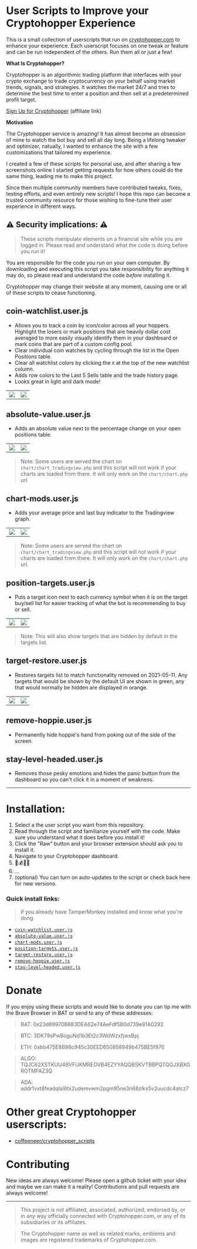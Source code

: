 # User Scripts to Improve your Cryptohopper Experience

This is a small collection of userscripts that run on [cryptohopper.com](https://www.cryptohopper.com/?atid=16750) to enhance your experience. Each userscript focuses on one tweak or feature and can be run independent of the others. Run them all or just a few!

**What Is Cryptohopper?**

Cryptohopper is an algorithmic trading platform that interfaces with your crypto exchange to trade cryptocurrency on your behalf using market trends, signals, and strategies. It watches the market 24/7 and tries to determine the best time to enter a position and then sell at a predetermined profit target.

[Sign Up for Cryptohopper](https://www.cryptohopper.com/?atid=16750) (affiliate link)

**Motivation**

The Cryptohopper service is amazing! It has almost become an obsession of mine to watch the bot buy and sell all day long. Being a lifelong tweaker and optimizer, natually, I wanted to enhance the site with a few customizations that tailored my experience.

I created a few of these scripts for personal use, and after sharing a few screenshots online I started getting requests for how others could do the same thing, leading me to make this project.

Since then multiple community members have contributed tweaks, fixes, testing efforts, and even entirely new scripts! I hope this repo can become a trusted community resource for those wishing to fine-tune their user experience in different ways.

## ⚠️ Security implications: ⚠️

> These scripts manipulate elements on a financial site while you are logged in. Please read and understand what the code is doing before you run it!

You are responsible for the code you run on your own computer. By downloading and executing this script you take responsibility for anything it may do, so please read and understand the code *before* installing it.

Cryptohopper may change their website at any moment, causing one or all of these scripts to cease functioning.

## coin-watchlist.user.js

* Allows you to track a coin by icon/color across all your hoppers. Highlight the losers or mark positions that are heavily dollar cost averaged to more easily visually identify them in your dashboard or mark coins that are part of a custom config pool.
* Clear individual coin watches by cycling through the list in the Open Positions table.
* Clear all watchlist colors by clicking the `X` at the top of the new watchlist column.
* Adds row colors to the Last 5 Sells table and the trade history page.
* Looks great in light and dark mode!

|||
:-:|:-:
![](images/watchlist-light.png)  |  ![](images/watchlist-dark.png)


## absolute-value.user.js

* Adds an absolute value next to the percentage change on your open positions table.

|||
:-:|:-:
![](images/absolute-value-light.png)  |  ![](images/absolute-value-dark.png)

> Note: Some users are served the chart on `chart/chart_tradingview.php` and this script will not work if your charts are loaded from there. It will only work on the `chart/chart.php` url.

## chart-mods.user.js

* Adds your average price and last buy indicator to the Tradingview graph.

|||
:-:|:-:
![](images/chart-mods-light.png)  |  ![](images/chart-mods-dark.png)

> Note: Some users are served the chart on `chart/chart_tradingview.php` and this script will not work if your charts are loaded from there. It will only work on the `chart/chart.php` url.

## position-targets.user.js

* Puts a target icon next to each currency symbol when it is on the target buy/sell list for easier tracking of what the bot is recommending to buy or sell.

|||
:-:|:-:
![](images/targets-light.png)  |  ![](images/targets-dark.png)

> Note: This will also show targets that are hidden by default in the targets list.

## target-restore.user.js

* Restores targets list to match functionality removed on 2021-05-11. Any targets that would be shown by the default UI are shown in green, any that would normally be hidden are displayed in orange.

|||
:-:|:-:
![](images/target-restore-active-inactive.png)  |  ![](images/target-restore-inactive.png)


## remove-hoppie.user.js

* Permanently hide hoppie's hand from poking out of the side of the screen.

## stay-level-headed.user.js

* Removes those pesky emotions and hides the panic button from the dashboard so you can't click it in a moment of weakness.

---

# Installation:

1. Select a the user script you want from this repository.
1. Read through the script and familiarize yourself with the code. Make sure you understand what it does before you install it!
1. Click the "Raw" button and your browser extension should ask you to install it.
1. Navigate to your Cryptohopper dashboard.
1. 🤖💰🚀🌖
1. ...
1. (optional) You can turn on auto-updates to the script or check back here for new versions.

### Quick install links:

> if you already have TamperMonkey installed and know what you're dong.

* [`coin-watchlist.user.js`](https://github.com/markrickert/cryptohopper-dashboard-watchlist/raw/main/coin-watchlist.user.js)
* [`absolute-value.user.js`](https://github.com/markrickert/cryptohopper-dashboard-watchlist/raw/main/absolute-value.user.js)
* [`chart-mods.user.js`](https://github.com/markrickert/cryptohopper-dashboard-watchlist/raw/main/chart-mods.user.js)
* [`position-targets.user.js`](https://github.com/markrickert/cryptohopper-dashboard-watchlist/raw/main/position-targets.user.js)
* [`target-restore.user.js`](https://github.com/markrickert/cryptohopper-dashboard-watchlist/raw/main/target-restore.user.js)
* [`remove-hoppie.user.js`](https://github.com/markrickert/cryptohopper-dashboard-watchlist/raw/main/remove-hoppie.user.js)
* [`stay-level-headed.user.js`](https://github.com/markrickert/cryptohopper-dashboard-watchlist/raw/main/stay-level-headed.user.js)

# Donate

If you enjoy using these scripts and would like to donate you can tip me with the Brave Browser in BAT or send to any of these addresses:

> BAT: 0x23d89970B883DEA62e74AeFdf5B0d739e91A0292

> BTC: 3DK79sPwBoguNd1b3Et2c3WdWzxfjwxBpj

> ETH: 0xbb475E8B86c945c30EED650858949b475BE5f970

> ALGO: TQJC62XSTKUU4BVFUKMREOVB4EZYYAQQBSKVTBBPQTQQJXBXGROTMFAZ3Q

> ADA: addr1vxt8feadqlal6tx2udemvwm2pgm95ne3n68zlkx5v2uucdc4atcz7

# Other great Cryptohopper userscripts:

* [coffeeneer/cryptohopper_scripts](https://github.com/coffeeneer/cryptohopper_scripts)

# Contributing

New ideas are always welcome! Please open a github ticket with your idea and maybe we can make it a reality! Contributions and pull requests are always welcome!

---

> This project is not affiliated, associated, authorized, endorsed by, or in any way officially connected with Cryptohopper.com, or any of its subsidiaries or its affiliates.

> The Cryptohopper name as well as related marks, emblems and images are registered trademarks of Cryptohopper.com.

